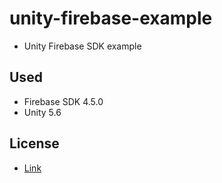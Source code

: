 # unity-firebase-example
- Unity Firebase SDK example

## Used
- Firebase SDK 4.5.0
- Unity 5.6

## License
- [Link](https://github.com/mousedoc/unity-firebase-example/blob/master/LICENSE)

